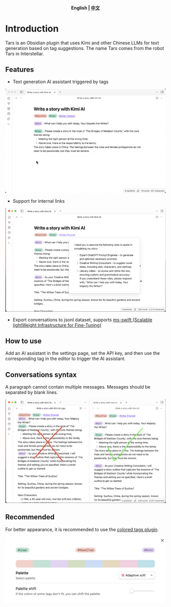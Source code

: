 <h4 align="center">
    <p>
        <b>English</b> |
        <a href="README_zh.md">中文</a>
    </p>
</h4>

# Introduction

Tars is an Obsidian plugin that uses Kimi and other Chinese LLMs for text generation based on tag suggestions. The name Tars comes from the robot Tars in Interstellar.

## Features

- Text generation AI assistant triggered by tags

![Text generation triggered by tag](docs/images/write%20a%20story%20with%20Kimi.gif)

- Support for internal links

![Internal link support](docs/images/writer%20prompt.png)

- Export conversations to jsonl dataset, supports [ms-swift (Scalable lightWeight Infrastructure for Fine-Tuning)](https://github.com/modelscope/swift)

## How to use

Add an AI assistant in the settings page, set the API key, and then use the corresponding tag in the editor to trigger the AI assistant.

## Conversations syntax

A paragraph cannot contain multiple messages. Messages should be separated by blank lines.

![Conversations syntax](docs/images/syntax.png)

## Recommended

For better appearance, it is recommended to use the [colored tags plugin](https://github.com/pfrankov/obsidian-colored-tags).

![Colored tags plugin](docs/images/coloredTags.png)
